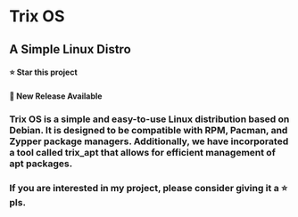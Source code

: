 #  Trix OS

## A Simple Linux Distro

#### ⭐ Star this project

#### 🚀 New Release Available

### Trix OS is a simple and easy-to-use Linux distribution based on Debian. It is designed to be compatible with RPM, Pacman, and Zypper package managers. Additionally, we have incorporated a tool called trix_apt that allows for efficient management of apt packages.

### If you are interested in my project, please consider giving it a ⭐ pls.
